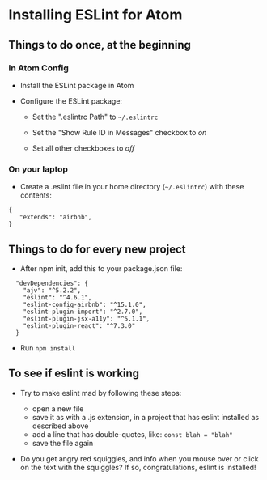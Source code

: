 # Installing ESLint for Atom

## Things to do once, at the beginning

### In Atom Config

* Install the ESLint package in Atom

* Configure the ESLint package:

  * Set the ".eslintrc Path" to `~/.eslintrc`

  * Set the "Show Rule ID in Messages" checkbox to *on*

  * Set all other checkboxes to *off*

### On your laptop

* Create a .eslint file in your home directory (`~/.eslintrc`) with these contents:

```
{
   "extends": "airbnb",
}
```

## Things to do for every new project

* After npm init, add this to your package.json file:

```
  "devDependencies": {
    "ajv": "^5.2.2",
    "eslint": "^4.6.1",
    "eslint-config-airbnb": "^15.1.0",
    "eslint-plugin-import": "^2.7.0",
    "eslint-plugin-jsx-a11y": "^5.1.1",
    "eslint-plugin-react": "^7.3.0"
  }
```

* Run `npm install`

## To see if eslint is working

* Try to make eslint mad by following these steps:

  * open a new file
  * save it as with a .js extension, in a project that has eslint installed as described above
  * add a line that has double-quotes, like: `const blah = "blah"`
  * save the file again

* Do you get angry red squiggles, and info when you mouse over or click on the text with the squiggles? If so, congratulations, eslint is installed!
